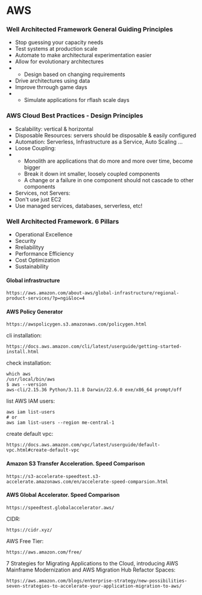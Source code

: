 # AWS

### Well Architected Framework General Guiding Principles
- Stop guessing your capacity needs
- Test systems at production scale
- Automate to make architectural experimentation easier
- Allow for evolutionary architectures
- - Design based on changing requirements
- Drive architectures using data
- Improve thrrough game days
- - Simulate applications for rflash scale days

### AWS Cloud Best Practices - Design Principles
- Scalability: vertical & horizontal
- Disposable Resources: servers should be disposable & easily configured
- Automation: Serverless, Infrastructure as a Service, Auto Scaling ...
- Loose Coupling:
- - Monolith are applications that do more and more over time, become bigger
  - Break it down int smaller, loosely coupled components
  - A change or a failure in one component should not cascade to other components
- Services, not Servers:
- Don't use just EC2
- Use managed services, databases, serverless, etc!

### Well Architected Framework. 6 Pillars
- Operational Excellence
- Security
- Rreliabilityy
- Performance Efficiency
- Cost Optimization
- Sustainability

#### Global infrastructure
```
https://aws.amazon.com/about-aws/global-infrastructure/regional-product-services/?p=ngi&loc=4
```
#### AWS Policy Generator
```
https://awspolicygen.s3.amazonaws.com/policygen.html
```
cli installation:
```
https://docs.aws.amazon.com/cli/latest/userguide/getting-started-install.html
```
check installation:
```
which aws
/usr/local/bin/aws 
$ aws --version
aws-cli/2.15.36 Python/3.11.8 Darwin/22.6.0 exe/x86_64 prompt/off
```
list AWS IAM users:
```
aws iam list-users
# or
aws iam list-users --region me-central-1
```
create default vpc:
```
https://docs.aws.amazon.com/vpc/latest/userguide/default-vpc.html#create-default-vpc
```

#### Amazon S3 Transfer Acceleration. Speed Comparison
```
https://s3-accelerate-speedtest.s3-accelerate.amazonaws.com/en/accelerate-speed-comparsion.html
```
#### AWS Global Accelerator. Speed Comparison
```
https://speedtest.globalaccelerator.aws/
```
CIDR:
```
https://cidr.xyz/
```
AWS Free Tier:
```
https://aws.amazon.com/free/
```
7 Strategies for Migrating Applications to the Cloud, introducing AWS Mainframe Modernization and AWS Migration Hub Refactor Spaces:
```
https://aws.amazon.com/blogs/enterprise-strategy/new-possibilities-seven-strategies-to-accelerate-your-application-migration-to-aws/
```
